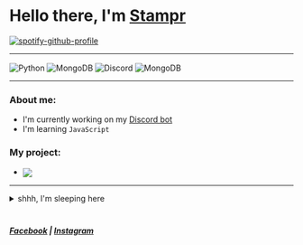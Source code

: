 # Hello there, I'm [Stampr][kofi]

[![spotify-github-profile](https://spotify-github-profile.vercel.app/api/view?uid=31tiagcwo72w5czxmq3fsz4cilam&cover_image=true&theme=natemoo-re&bar_color=53b14f&bar_color_cover=false)](https://spotify-github-profile.vercel.app/api/view?uid=31tiagcwo72w5czxmq3fsz4cilam&redirect=true)
___

<p align="left">
  <img align="center" src="https://img.shields.io/badge/Python-14354C?style=for-the-badge&logo=python&logoColor=white" alt="Python" />
  <img align="center" src="https://img.shields.io/badge/Heroku-6762A6?style=for-the-badge&logo=heroku&logoColor=white" alt="MongoDB" />
  <img align="center" src="https://img.shields.io/badge/Discord-7289da?style=for-the-badge&logo=discord&logoColor=white" alt="Discord" />
  <img align="center" src="https://img.shields.io/badge/MongoDB-4EA94B?style=for-the-badge&logo=mongodb&logoColor=white" alt="MongoDB" />
</p>

___

### About me:
- I'm currently working on my [Discord bot][topgg]
- I'm learning `JavaScript`

### My project:
- [<img align="center" src="https://dcbadge.vercel.app/api/shield/873161591284191233?bot=true" />][tunes_source]

___

<details>
  <summary>shhh, I'm sleeping here</summary>

> ### Why you waked me up?

```python
class Me(BugArtist):
    def __init__(self) -> None:
        whlie True:
            # donothing while init me
            ...
```

<a href='https://ko-fi.com/thestampr' target='_blank'><img height='35' style='border:0px;height:40px;' src='https://az743702.vo.msecnd.net/cdn/kofi2.png?v=0' border='0' alt='Buy Me a Coffee at ko-fi.com' />

</details>

#
##### [**Facebook**][facebook] | [**Instagram**][instagram]

[kofi]: https://ko-fi.com/thestampr
[invite]: https://discord.com/oauth2/authorize?client_id=873161591284191233&scope=bot%20applications.commands&permissions=8
[topgg]: https://top.gg/user/4092814453324316672
[facebook]: https://www.facebook.com/thestampr/
[instagram]: https://www.instagram.com/__stampr/
[tunes_source]: https://github.com/thestampr/Tunes
